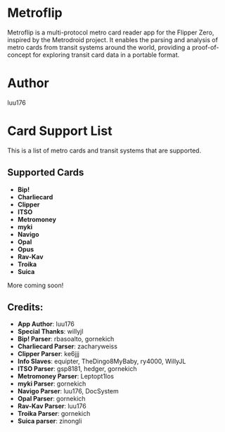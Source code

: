 # Metroflip
Metroflip is a multi-protocol metro card reader app for the Flipper Zero, inspired by the Metrodroid project. It enables the parsing and analysis of metro cards from transit systems around the world, providing a proof-of-concept for exploring transit card data in a portable format. 

# Author
luu176

# Card Support List

This is a list of metro cards and transit systems that are supported.

## Supported Cards
- **Bip!**  
- **Charliecard**  
- **Clipper**  
- **ITSO**  
- **Metromoney**  
- **myki**  
- **Navigo**  
- **Opal**  
- **Opus**  
- **Rav-Kav**  
- **Troika**
- **Suica**

More coming soon! 

## Credits:
- **App Author**: luu176  
- **Special Thanks**: willyjl
- **Bip! Parser**: rbasoalto, gornekich  
- **Charliecard Parser**: zacharyweiss  
- **Clipper Parser**: ke6jjj  
- **Info Slaves**: equipter, TheDingo8MyBaby, ry4000, WillyJL
- **ITSO Parser**: gsp8181, hedger, gornekich  
- **Metromoney Parser**: Leptopt1los  
- **myki Parser**: gornekich  
- **Navigo Parser**: luu176, DocSystem  
- **Opal Parser**: gornekich  
- **Rav-Kav Parser**: luu176  
- **Troika Parser**: gornekich
- **Suica parser**: zinongli 
